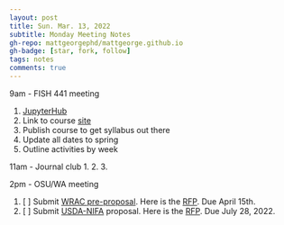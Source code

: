 ```yaml
---
layout: post
title: Sun. Mar. 13, 2022
subtitle: Monday Meeting Notes
gh-repo: mattgeorgephd/mattgeorge.github.io
gh-badge: [star, fork, follow]
tags: notes
comments: true
---
```


9am - FISH 441 meeting
1. [JupyterHub](https://itconnect.uw.edu/learn/tools/jupyterhub-for-teaching/)
2. Link to course [site](https://canvas.uw.edu/courses/1440070)
3. Publish course to get syllabus out there
4. Update all dates to spring
5. Outline activities by week

11am - Journal club
1.
2.
3.

2pm - OSU/WA meeting
1. [ ] Submit [WRAC pre-proposal](https://docs.google.com/document/d/1MNBthsX97QPuBuzl6ZVTSG8IkTI7papuu8VQPTJCxxE/edit?usp=sharing). Here is the [RFP](http://depts.washington.edu/wracuw/funding/WRAC_Pre-Proposal_FY2023.pdf).  Due April 15th.
2. [ ] Submit [USDA-NIFA](https://www.grants.gov/web/grants/search-grants.html?keywords=NIFA) proposal. Here is the [RFP](https://www.dropbox.com/s/a09vlieo6nbeug6/FY22-AFRI-SAS-RFA-508.pdf?dl=0). Due July 28, 2022.
